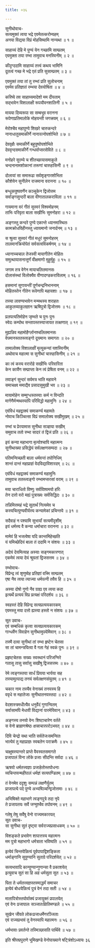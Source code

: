 ```yaml
---
title: ०३६

---
```

सुनीथोवाच-  
सत्यमुक्तं त्वया भद्रे एवमेतत्करोम्यहम्  
अनया विद्यया विप्रं मोहयिष्यामि नान्यथा ॥ १ ॥


साहाय्यं देहि मे पुण्यं येन गच्छामि साम्प्रतम्  
एवमुक्ता तया रम्भा तामुवाच मनस्विनीम् ॥ २ ॥


कीदृग्ददामि साहाय्यं तत्त्वं कथय भामिनि  
दूतत्वं गच्छ मे भद्रे एतं प्रति सुसाम्प्रतम् ॥ ३ ॥


एवमुक्तं तया तां तु रम्भां प्रति सुलोचनाम्  
एवमेव प्रतिज्ञातं रम्भया देवयोषिता ॥ ४ ॥


करिष्ये तव साहाय्यमादेशो मम दीयताम्  
सद्भावेन विशालाक्षी रूपयौवनशालिनी ॥ ५ ॥


मायया दिव्यरूपा सा सम्बभूव वरानना  
रूपेणाप्रतिमालोके मोहयन्ती जगत्त्रयम् ॥ ६ ॥


मेरोश्चैव महापुण्ये शिखरे चारुकन्दरे  
नानाधातुसमाकीर्णे नानारत्नोपशोभिते ॥ ७ ॥


देववृक्षैः समाकीर्णे बहुपुष्पोपशोभिते  
देववृन्दसमाकीर्णे गन्धर्वाप्सरसेविते ॥ ८ ॥


मनोहरे सुरम्ये च शीतच्छायासमाकुले  
चन्दनानामशोकानां तरूणां चारुहासिनी ॥ ९ ॥


दोलायां सा समारूढा सर्वशृङ्गारशोभिता  
कौशेयेन सुनीलेन राजमाना वरानना ॥ १० ॥


बन्धूकपुष्पवर्णेन कञ्चुकेन द्विजोत्तम  
सर्वाङ्गसुन्दरी बाला वीणातालकराविला ॥ ११ ॥


गायमाना वरं गीतं सुस्वरं विश्वमोहनम्  
ताभिः परिवृता बाला सखीभिः सुमनोहरा ॥ १२ ॥


अङ्गस्तु कन्दरे पुण्ये एकान्ते ध्यानमास्थितः  
कामक्रोधविहीनस्तु ध्यायमानो जनार्दनम् ॥ १३ ॥


स श्रुत्वा सुस्वरं गीतं मधुरं सुमनोहरम्  
तालमानक्रियोपेतं सर्वसत्वविकर्षणम् ॥ १४ ॥


ध्यानाच्चचाल तेजस्वी मायागीतेन मोहितः  
समुत्थायासनात्तूर्णं वीक्षमाणो मुहुर्मुहुः ॥ १५ ॥


जगाम तत्र वेगेन मायाचलितमानसः  
दोलासंस्थां विलोक्यैव वीणादण्डकराविलाम् ॥ १६ ॥


हसमानां सुगायन्तीं पूर्णचन्द्रनिभाननाम्  
मोहितस्तेन गीतेन रूपेणापि महायशाः ॥ १७ ॥


तस्या लावण्यभावेन मन्मथस्य शराहतः  
आकुलव्याकुलज्ञान ऋषिपुत्रो द्विजोत्तमः ॥ १८ ॥


प्रलपत्यतिमोहेन जृम्भते च पुनः पुनः  
स्वेदः कम्पोथ सन्तापस्तस्याजायत तत्क्षणात् ॥ १९ ॥


मुह्यन्निव महामोहैर्ग्लानश्चलितमानसः  
वेपमानस्ततस्त्वङ्गो दूयमानः समागतः ॥ २० ॥


तामालोक्य विशालाक्षीं मृत्युकन्यां यशस्विनीम्  
अथोवाच महात्मा स सुनीथां चारुहासिनीम् ॥ २१ ॥


का त्वं कस्य वरारोहे सखीभिः परिवारिता  
केन कार्येण सम्प्राप्ता केन त्वं प्रेषिता वनम् ॥ २२ ॥


तवाङ्गं सुन्दरं सर्वमत्र भाति महावने  
समाचक्ष्व ममाद्यैव प्रसादसुमुखी भव ॥ २३ ॥


मायामोहेन सम्मुग्धस्तस्याः कर्म न विन्दति  
मार्गणैर्मन्मथस्यापि परिविद्धो महामुनिः ॥ २४ ॥


एवंविधं महद्वाक्यं समाकर्ण्य महामतेः  
नोवाच किञ्चित्सा विप्रं समालोक्य सखीमुखम् ॥ २५ ॥


रम्भां च प्रेरयामास सुनीथा सञ्ज्ञया सखीम्  
समुवाच ततो रम्भा सादरं तं द्विजं प्रति ॥ २६ ॥


इयं कन्या महाभागा मृत्योश्चापि महात्मनः  
सुनीथाख्या प्रसिद्धेयं सर्वलक्षणसम्पदा ॥ २७ ॥


पतिमन्विच्छती बाला धर्मवन्तं तपोनिधिम्  
शान्तं दान्तं महाप्राज्ञं वेदविद्याविशारदम् ॥ २८ ॥


एवंविधं महद्वाक्यं समाकर्ण्य महामुनिः  
तामुवाच ततस्त्वङ्गो रम्भामप्सरसां वराम् ॥ २९ ॥


मया चाराधितो विष्णुः सर्वविश्वमयो हरिः  
तेन दत्तो वरो मह्यं पुत्राख्यः सर्वसिद्धिदः ॥ ३० ॥


तन्निमित्तमहं भद्रे सुतार्थं नित्यमेव च  
कस्यचित्पुण्यवीर्यस्य कन्यामेकां प्रचिन्तये ॥ ३१ ॥


सदैवाहं न पश्यामि सुभार्यां सत्यमीदृशीम्  
इयं धर्मस्य वै कन्या धर्माचारा वरानना ॥ ३२ ॥


मामेवं हि भजत्वेषा यदि कान्तमिहेच्छति  
यं यमिच्छेदियं बाला तं ददामि न संशयः ॥ ३३ ॥


अदेयं देयमित्याह अस्याः सङ्गमकारणात्  
एकमेवं त्वया देयं श्रूयतां द्विजसत्तम ॥ ३४ ॥


रम्भोवाच-  
विप्रेन्द्र त्वं शृणुष्वेह प्रतिज्ञां वच्मि साम्प्रतम्  
एषा नैव त्वया त्याज्या धर्मपत्नी तवैव हि ॥ ३५ ॥


अस्या दोषो गुणो नैव ग्राह्य एव त्वया कदा  
इत्यर्थे प्रत्ययं विप्र प्रत्यक्षं परिदर्शय ॥ ३६ ॥


स्वहस्तं देहि विप्रेन्द्र सत्यप्रत्ययकारकम्  
एवमस्तु मया दत्तो ह्यस्या हस्तो न संशयः ॥ ३७ ॥


सूत उवाच-  
एवं सम्बधिकं कृत्वा सत्यप्रत्ययकारकम्  
गान्धर्वेण विवाहेन सुनीथामुपयेमिवान् ॥ ३८ ॥


तस्मै दत्वा सुनीथां तां रम्भा हृष्टेन चेतसा  
सा तां चामन्त्रयित्वा वै गता गेहं स्वकं पुनः ॥ ३९ ॥


प्रहृष्टचेतसः सख्यः स्वस्थानं परिजग्मिरे  
गतासु तासु सर्वासु सखीषु द्विजसत्तमः ॥ ४० ॥


रेमे त्वङ्गस्तया सार्धं प्रियया भार्यया सह  
तस्यामुत्पाद्य तनयं सर्वलक्षणसंयुतम् ॥ ४१ ॥


चकार नाम तस्यैव वेनाख्यं तनयस्य हि  
ववृधे स महातेजाः सुनीथातनयस्तदा ॥ ४२ ॥


वेदशास्त्रमधीत्यैव धनुर्वेदं गुणान्वितम्  
सर्वासामपि मेधावी विद्यानां पारमेयिवान् ॥ ४३ ॥


अङ्गस्य तनयो वेनः शिष्टाचारेण वर्तते  
स वेनो ब्राह्मणश्रेष्ठः क्षत्त्राचारपरोऽभवत् ॥ ४४ ॥


दिवि चेन्द्रो यथा भाति सर्वतेजःसमन्वितः  
भात्येवं तु महाप्राज्ञः स्वबलेन पराक्रमैः ॥ ४५ ॥


चाक्षुषस्यान्तरे प्राप्ते वैवस्वतसमागते  
प्रजापालं विना लोके प्रजाः सीदन्ति सर्वदा ॥ ४६ ॥


ऋषयो धर्मतत्त्वज्ञाः प्रजाहेतोस्तपोधनाः  
व्यचिन्तयन्महीपालं धर्मज्ञं सत्यपण्डितम् ॥ ४७ ॥


तं वेनमेव ददृशुः सम्पन्नं लक्षणैर्युतम्  
प्राजापत्ये पदे पुण्ये अभ्यषिञ्चन्द्विजोत्तमाः ॥ ४८ ॥


अभिषिक्ते महाभागे त्वङ्गपुत्रे तदा नृपे  
ते प्रजापतयः सर्वे जग्मुश्चैव तपोवनम् ॥ ४९ ॥


गतेषु तेषु सर्वेषु वेनो राज्यमकारयत्  
सूत उवाच-  
सा सुनीथा सुतं दृष्ट्वा सर्वराज्यप्रसाधकम् ॥ ५० ॥


विशङ्कते प्रभावेण शापात्तस्य महात्मनः  
मम पुत्रो महाभागो धर्मत्राता भविष्यति ॥ ५१ ॥


इत्येवं चिन्तयेन्नित्यं पूर्वपापाद्विशङ्किता  
धर्माङ्गानि सुपुण्यानि सुताग्रे परिदर्शयेत् ॥ ५२ ॥


सत्यभावादि कान्पुण्यान्गुणान्सा वै प्रकाशयेत्  
इत्युवाच सुतं सा हि अहं धर्मसुता सुत ॥ ५३ ॥


पिता ते धर्मतत्त्वज्ञस्तस्माद्धर्मं समाचर  
इत्येवं बोधयेन्नित्यं पुत्रं वेनं तदा सती ॥ ५४ ॥


मातापित्रोस्तयोर्वाक्यं प्रजायुक्तं प्रपालयेत्  
एवं वेनः प्रजापालः सञ्जातःक्षितिमण्डले ॥ ५५ ॥


सुखेन जीवते लोकःप्रजाधर्मेणरञ्जिताः  
एवं राज्यप्रभावं तु वेनस्यापि महात्मनः ॥ ५६ ॥


धर्मभावाः प्रवर्तन्ते तस्मिञ्छासति पार्थिवे ॥ ५७ ॥


इति श्रीपद्मपुराणे भूमिखण्डे वेनोपाख्याने षट्त्रिंशोऽध्यायः ३६